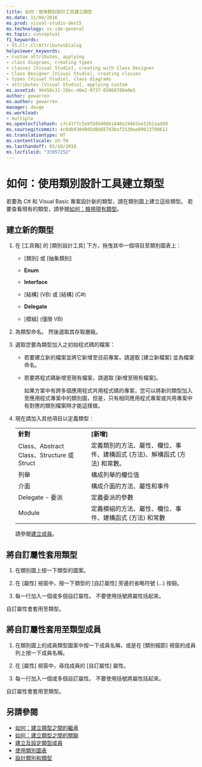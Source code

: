 ```yaml
---
title: 如何：使用類別設計工具建立類型
ms.date: 11/04/2016
ms.prod: visual-studio-dev15
ms.technology: vs-ide-general
ms.topic: conceptual
f1_keywords:
- VS.Clr.ClrAttributesDialog
helpviewer_keywords:
- custom attributes, applying
- class diagrams, creating types
- classes [Visual Studio], creating with Class Designer
- Class Designer [Visual Studio], creating classes
- types [Visual Studio], class diagrams
- attributes [Visual Studio], applying custom
ms.assetid: 94458c31-28bc-40e2-9737-85868788a0e5
author: gewarren
ms.author: gewarren
manager: douge
ms.workload:
- multiple
ms.openlocfilehash: c7c41f7c5a9fb9540661440a19462ee12b1aadd9
ms.sourcegitcommit: 4c0db930d9d5d8b857d3baf2530ae89823799612
ms.translationtype: HT
ms.contentlocale: zh-TW
ms.lasthandoff: 05/10/2018
ms.locfileid: "33957252"
---
```

# <a name="how-to-create-types-by-using-class-designer"></a>如何：使用類別設計工具建立類型

若要為 C# 和 Visual Basic 專案設計新的類型，請在類別圖上建立這些類型。 若要查看現有的類型，請參閱[如何：檢視現有類型](how-to-view-existing-types.md)。

##  <a name="CreateType"></a>建立新的類型

1.  在 [工具箱] 的 [類別設計工具] 下方，拖曳其中一個項目至類別圖表上：

    -   [類別] 或 [抽象類別]

    -   **Enum**

    -   **Interface**

    -   [結構] (VB) 或 [結構] (C#)

    -   **Delegate**

    -   [模組] (僅限 VB)

2.  為類型命名。 然後選取其存取層級。

3.  選取您要為類型加入之初始程式碼的檔案：

    -   若要建立新的檔案並將它新增至目前專案，請選取 [建立新檔案] 並為檔案命名。

    -   若要將程式碼新增至現有檔案，請選取 [新增至現有檔案]。

         如果方案中有跨多個應用程式共用程式碼的專案，您可以將新的類型加入至應用程式專案中的類別圖，但是，只有相同應用程式專案或共用專案中有對應的類別檔案時才能這樣做。

4.  現在請加入其他項目以定義類型：

    |||
    |-|-|
    |**針對**|**[新增]**|
    |Class、Abstract Class、Structure 或 Struct|定義類別的方法、屬性、欄位、事件、建構函式 (方法)、解構函式 (方法) 和常數。|
    |列舉|構成列舉的欄位值|
    |介面|構成介面的方法、屬性和事件|
    |Delegate - 委派|定義委派的參數|
    |Module|定義模組的方法、屬性、欄位、事件、建構函式 (方法) 和常數|

     請參閱[建立成員](creating-and-configuring-type-members.md#create-members)。

##  <a name="CustAttributeType"></a> 將自訂屬性套用類型

1.  在類別圖上按一下類型的圖案。

2.  在 [屬性] 視窗中，按一下類型的 [自訂屬性] 旁邊的省略符號 (…) 按鈕。

3.  每一行加入一個或多個自訂屬性。 不要使用括號將屬性括起來。

   自訂屬性會套用至類型。

##  <a name="CustAttributeMember"></a> 將自訂屬性套用至類型成員

1.  在類別圖上的成員類型圖案中按一下成員名稱，或是在 [類別細節] 視窗的成員列上按一下成員名稱。

2.  在 [屬性] 視窗中，尋找成員的 [自訂屬性] 屬性。

3.  每一行加入一個或多個自訂屬性。 不要使用括號將屬性括起來。

   自訂屬性會套用至類型。

## <a name="see-also"></a>另請參閱

- [如何：建立類型之間的繼承](how-to-create-inheritance-between-types.md)
- [如何：建立類型之間的關聯](how-to-create-associations-between-types.md)
- [建立及設定類型成員](creating-and-configuring-type-members.md)
- [使用類別圖表](working-with-class-diagrams.md)
- [設計類別和類型](designing-and-viewing-classes-and-types.md)
